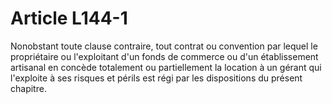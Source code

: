 # Article L144-1

Nonobstant toute clause contraire, tout contrat ou convention par lequel le propriétaire ou l'exploitant d'un fonds de commerce ou d'un établissement artisanal en concède totalement ou partiellement la location à un gérant qui l'exploite à ses risques et périls est régi par les dispositions du présent chapitre.
